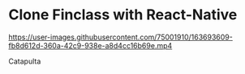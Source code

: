 # Clone Finclass with React-Native

https://user-images.githubusercontent.com/75001910/163693609-fb8d612d-360a-42c9-938e-a8d4cc16b69e.mp4

Catapulta
